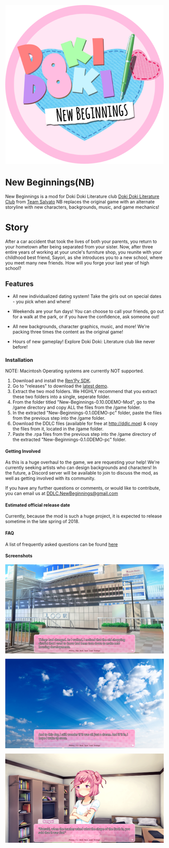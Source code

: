 ![New Beginnings](https://github.com/DDLCNewBeginnings/New-Beginnings/blob/images/NewBeginningsLogo.PNG)

# New Beginnings(NB)
New Beginnings is a mod for Doki Doki Literature club [Doki Doki Literature Club](https://www.ddlc.moe) from [Team Salvato](http://teamsalvato.com/) NB replaces the original game with an alternate storyline with new characters, backgrounds, music, and game mechanics!

# Story

After a car accident that took the lives of both your parents, you return to your hometown after being separated from your sister. Now, after three entire years of working at your uncle's furniture shop, you reunite with your childhood best friend, Sayori, as she introduces you to a new school, where you meet many new friends. How will you forge your last year of high school?

## Features

* All new individualized dating system! Take the girls out on special dates - you pick when and where!

* Weekends are your fun days! You can choose to call your friends, go out for a walk at the park, or if you have the confidence, ask someone out!

* All new backgrounds, character graphics, music, and more! We're packing three times the content as the original game!

* Hours of new gameplay! Explore Doki Doki: Literature club like never before!

### Installation
NOTE: Macintosh Operating systems are currently NOT supported.
1. Download and install the [Ren'Py SDK](https://www.renpy.org/latest.html).
2. Go to "releases" to download the [latest demo](https://github.com/DDLCNewBeginnings/New-Beginnings/tree/releases). 
3. Extract the two mod folders. We HIGHLY recommend that you extract these two folders into a single, seperate folder.
4. From the folder titled "New-Beginnings-0.10.0DEMO-Mod", go to the /game directory and copy ALL the files from the /game folder.
5. In the extracted "New-Beginnings-0.1.0DEMO-pc" folder, paste the files from the previous step into the /game folder.
6. Download the DDLC files (available for free at http://ddlc.moe) & copy the files from it, located in the /game folder.
7. Paste the .rpa files from the previous step into the /game directory of the extracted "New-Beginnings-0.1.0DEMO-pc" folder.

#### Getting Involved

As this is a huge overhaul to the game, we are requesting your help! We're currently seeking artists who can design backgrounds and characters! In the future, a Discord server will be available to join to discuss the mod, as well as getting involved with its community. 

If you have any further questions or comments, or would like to contribute, you can email us at [DDLC.NewBeginnings@gmail.com](https://www.DDLC.NewBeginnings@gmail.com)

#### Estimated official release date

Currently, because the mod is such a huge project, it is expected to release sometime in the late spring of 2018.

#### FAQ
A list of frequently asked questions can be found [here](https://github.com/DDLCNewBeginnings/New-Beginnings/tree/FAQ)

#### Screenshots

![Screenshot 1](https://github.com/DDLCNewBeginnings/New-Beginnings/blob/images/Screenshot1.png)

![Screenshot 2](https://github.com/DDLCNewBeginnings/New-Beginnings/blob/images/Screenshot2.png)

![Screenshot 3](https://github.com/DDLCNewBeginnings/New-Beginnings/blob/images/Screenshot3.png)
